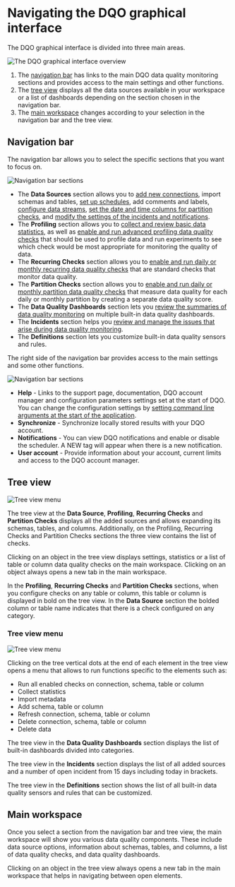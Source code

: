 # Navigating the DQO graphical interface

The DQO graphical interface is divided into three main areas.

![The DQO graphical interface overview](https://dqops.com/docs/images/working-with-dqo/navigating-the-graphical-interface/graphical-interface-overview.png)

1. The [navigation bar](./#navigation-bar) has links to the main DQO data quality monitoring sections and provides access to the main settings and other functions.
2. The [tree view](./#tree-view) displays all the data sources available in your workspace or a list of dashboards depending on the section chosen in the navigation bar. 
3. The [main workspace](./#main-workspace) changes according to your selection in the navigation bar and the tree view.

## Navigation bar

The navigation bar allows you to select the specific sections that you want to focus on.

![Navigation bar sections](https://dqops.com/docs/images/working-with-dqo/navigating-the-graphical-interface/navigation-bar.png)

- The **Data Sources** section allows you to [add new connections](../adding-data-source-connection/index.md), import schemas and 
    tables, [set up schedules](../schedules/index.md), add comments and labels, [configure data streams](../set-up-data-streams/set-up-data-stream.md),
    [set the date and time columns for partition checks](../run-data-quality-checks/run-data-quality-checks.md/#configure-date-or-datetime-column-for-partition-checks), 
    and [modify the settings of the incidents and notifications](../incidents-and-notifications/incidents-and-notifications.md).
- The **Profiling** section allows you to [collect and review basic data statistics](../basic-data-statistics/basic-data-statistics.md),
    as well as [enable and run advanced profiling data quality checks](../run-data-quality-checks/run-data-quality-checks.md)
    that should be used to profile data and run experiments to see which check would be most appropriate for monitoring the quality of data. 
- The **Recurring Checks** section allows you to [enable and run daily or monthly recurring data quality checks](../run-data-quality-checks/run-data-quality-checks.md)
    that are standard checks that monitor data quality.
- The **Partition Checks** section allows you to [enable and run daily or monthly partition data quality checks](../run-data-quality-checks/run-data-quality-checks.md)
    that measure data quality for each daily or monthly partition by creating a separate data quality score.
- The **Data Quality Dashboards** section lets you [review the summaries of data quality monitoring](../../getting-started/review-results-on-dashboards/review-results-on-dashboards.md) on multiple built-in data quality dashboards.
- The **Incidents** section helps you [review and manage the issues that arise during data quality monitoring](../incidents-and-notifications/incidents-and-notifications.md).
- The **Definitions** section lets you customize built-in data quality sensors and rules.  


The right side of the navigation bar provides access to the main settings and some other functions.

![Navigation bar sections](https://dqops.com/docs/images/working-with-dqo/navigating-the-graphical-interface/rigth-part-of-the-navigation-bar.png)

- **Help** - Links to the support page, documentation, DQO account manager and configuration parameters settings set at 
    the start of DQO. You can change the configuration settings by [setting command line arguments at the start of the application](../../command-line-interface/dqo.md).
- **Synchronize** - Synchronize locally stored results with your DQO account.
- **Notifications** - You can view DQO notifications and enable or disable the scheduler. A NEW tag will appear when there is a new notification.
- **User account** - Provide information about your account, current limits and access to the DQO account manager. 

## Tree view

![Tree view menu](https://dqops.com/docs/images/working-with-dqo/navigating-the-graphical-interface/tree-view.png)

The tree view at the **Data Source**, **Profiling**, **Recurring Checks** and **Partition Checks** displays all the added sources and allows
expanding its schemas, tables, and columns. Additionally, on the Profiling, Recurring Checks and Partition Checks sections the three view 
contains the list of checks.

Clicking on an object in the tree view displays settings, statistics or a list of table or column data quality checks on
the main workspace. Clicking on an object always opens a new tab in the main workspace.

In the **Profiling**, **Recurring Checks** and **Partition Checks** sections, when you configure checks on any table or column, this
table or column is displayed in bold on the tree view. In the **Data Source** section the bolded column or table name indicates
that there is a check configured on any category. 

### Tree view menu

![Tree view menu](https://dqops.com/docs/images/working-with-dqo/navigating-the-graphical-interface/tree-view-menu.png)

Clicking on the tree vertical dots at the end of each element in the tree view opens a menu that allows to run functions
specific to the elements such as:

- Run all enabled checks on connection, schema, table or column
- Collect statistics
- Import metadata
- Add schema, table or column
- Refresh connection, schema, table or column
- Delete connection, schema, table or column
- Delete data

The tree view in the **Data Quality Dashboards** section displays the list of built-in dashboards divided into categories.

The tree view in the **Incidents** section displays the list of all added sources and a number of open incident from 15 days including today in brackets. 

The tree view in the **Definitions** section shows the list of all built-in data quality sensors and rules that can be customized.

## Main workspace

Once you select a section from the navigation bar and tree view, the main workspace will show you various data quality 
components. These include data source options, information about schemas, tables, and columns, a list of data quality checks,
and data quality dashboards.

Clicking on an object in the tree view always opens a new tab in the main workspace that helps in navigating between open elements. 



